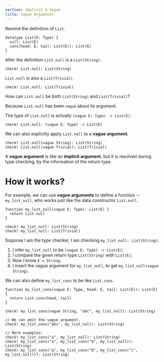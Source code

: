 ```yaml
---
section: Implicit & Vague
title: Vague Arguments
---
```


Remind the definition of `List`.

``` cicada
datatype List(E: Type) {
  null: List(E)
  cons(head: E, tail: List(E)): List(E)
}
```

After the definition `List.null` is a `List(String)`.

``` cicada
check! List.null: List(String)
```

`List.null` is also a `List(Trivial)`.

``` cicada
check! List.null: List(Trivial)
```

How can `List.null` be both `List(String)` and `List(Trivial)`?

Because `List.null` has been `vague` about its argument.

The type of `List.null` is actually `(vague E: Type) -> List(E)`.

``` cicada
check! List.null: (vague E: Type) -> List(E)
```

We can also explicitly apply `List.null` to a **vague argument**.

``` cicada
check! List.null(vague String): List(String)
check! List.null(vague Trivial): List(Trivial)
```

A **vague argument** is like an **implicit argument**,
but it is resolved during type checking,
by the information of the return type.

# How it works?

For example,
we can use **vague arguments**
to define a function -- `my_list_null`,
who works just like the data constructor `List.null`.

``` cicada
function my_list_null(vague E: Type): List(E) {
  return List.null
}

check! my_list_null: List(String)
check! my_list_null: List(Trivial)
```

Suppose I am the type checker, I am checking `my_list_null: List(String)`.

1. I infer `my_list_null` to be `(vague E: Type) -> List(E)`;
2. I compare the given return type `List(String)` with `List(E)`;
3. Now I know `E = String`;
4. I insert the vague argument for `my_list_null`, to get `my_list_null(vague String)`.

We can also define `my_list_cons` to be like `List.cons`.

``` cicada
function my_list_cons(vague E: Type, head: E, tail: List(E)): List(E) {
  return List.cons(head, tail)
}

check! my_list_cons(vague String, "abc", my_list_null): List(String)

// We can omit the vague argument.
check! my_list_cons("abc", my_list_null): List(String)

// More examples:
check! my_list_cons("a", my_list_null): List(String)
check! my_list_cons("a", my_list_cons("b", my_list_null)): List(String)
check! my_list_cons("a", my_list_cons("b", my_list_cons("c", my_list_null))): List(String)
```
